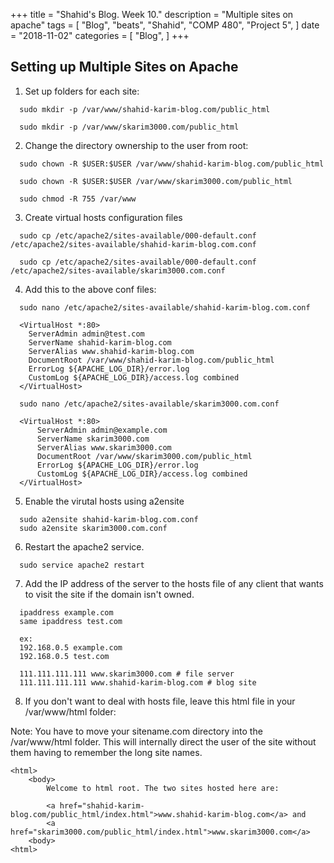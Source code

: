 +++
title = "Shahid's Blog. Week 10."
description = "Multiple sites on apache"
tags = [
    "Blog",
    "beats",
    "Shahid",
    "COMP 480",
    "Project 5",
]
date = "2018-11-02"
categories = [
    "Blog",
]
+++

## Setting up Multiple Sites on Apache

1. Set up folders for each site:
```
  sudo mkdir -p /var/www/shahid-karim-blog.com/public_html

  sudo mkdir -p /var/www/skarim3000.com/public_html
```

2. Change the directory ownership to the user from root:
```
  sudo chown -R $USER:$USER /var/www/shahid-karim-blog.com/public_html

  sudo chown -R $USER:$USER /var/www/skarim3000.com/public_html

  sudo chmod -R 755 /var/www
```

3. Create virtual hosts configuration files
```
  sudo cp /etc/apache2/sites-available/000-default.conf /etc/apache2/sites-available/shahid-karim-blog.com.conf

  sudo cp /etc/apache2/sites-available/000-default.conf /etc/apache2/sites-available/skarim3000.com.conf
```

4. Add this to the above conf files:
```
  sudo nano /etc/apache2/sites-available/shahid-karim-blog.com.conf

  <VirtualHost *:80>
    ServerAdmin admin@test.com
    ServerName shahid-karim-blog.com
    ServerAlias www.shahid-karim-blog.com
    DocumentRoot /var/www/shahid-karim-blog.com/public_html
    ErrorLog ${APACHE_LOG_DIR}/error.log
    CustomLog ${APACHE_LOG_DIR}/access.log combined
  </VirtualHost>

  sudo nano /etc/apache2/sites-available/skarim3000.com.conf

  <VirtualHost *:80>
      ServerAdmin admin@example.com
      ServerName skarim3000.com
      ServerAlias www.skarim3000.com
      DocumentRoot /var/www/skarim3000.com/public_html
      ErrorLog ${APACHE_LOG_DIR}/error.log
      CustomLog ${APACHE_LOG_DIR}/access.log combined
  </VirtualHost>
```

5. Enable the virutal hosts using a2ensite
```
  sudo a2ensite shahid-karim-blog.com.conf
  sudo a2ensite skarim3000.com.conf
```

6. Restart the apache2 service.
```
  sudo service apache2 restart
```

7. Add the IP address of the server to the hosts file of any client that wants to visit the site if the domain isn't owned.
```
  ipaddress example.com
  same ipaddress test.com

  ex:
  192.168.0.5 example.com
  192.168.0.5 test.com

  111.111.111.111 www.skarim3000.com # file server
  111.111.111.111 www.shahid-karim-blog.com # blog site
```

8. If you don't want to deal with hosts file, leave this html file in your /var/www/html folder:

  Note: You have to move your sitename.com directory into the /var/www/html folder. This will internally direct the user of the site without them having to remember the long site names.

```
<html>
	<body>
		Welcome to html root. The two sites hosted here are:

		<a href="shahid-karim-blog.com/public_html/index.html">www.shahid-karim-blog.com</a> and
		<a href="skarim3000.com/public_html/index.html">www.skarim3000.com</a>
	<body>
<html>
```
